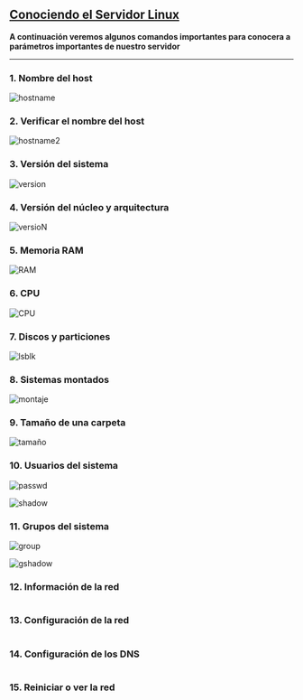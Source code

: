 ## [Conociendo el Servidor Linux](README.md)

**A continuación veremos algunos comandos importantes para conocera a parámetros importantes de nuestro servidor**

---

### 1. Nombre del host 

![hostname](/img/hostname.png)

### 2. Verificar el nombre del host

![hostname2](/img/catHostname.png)

### 3. Versión del sistema

![version](/img/version.png)

### 4. Versión del núcleo y arquitectura

![versioN](/img/versionNucleo.png)

### 5. Memoria RAM

![RAM](/img/memoria.png)

### 6. CPU

![CPU](/img/lscpu.png)

### 7. Discos y particiones

![lsblk](/img/discosParticiones.png)

### 8. Sistemas montados

![montaje](/img/sistemasMontados.png)

### 9. Tamaño de una carpeta

![tamaño](/img/tamanoCarpeta.png)

### 10. Usuarios del sistema

![passwd](/img/passwd.png)

![shadow](/img/shadow.png)

### 11. Grupos del sistema

![group](/img/group.png)

![gshadow](/img/gshadow.png)

### 12. Información de la red

![]()

### 13. Configuración de la red

![]()

### 14. Configuración de los DNS

![]()

### 15. Reiniciar o ver la red

![]()
